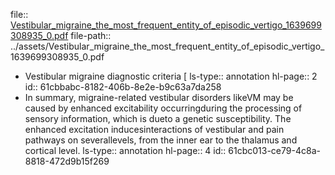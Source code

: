 file:: [Vestibular_migraine_the_most_frequent_entity_of_episodic_vertigo_1639699308935_0.pdf](../assets/Vestibular_migraine_the_most_frequent_entity_of_episodic_vertigo_1639699308935_0.pdf)
file-path:: ../assets/Vestibular_migraine_the_most_frequent_entity_of_episodic_vertigo_1639699308935_0.pdf

- Vestibular migraine diagnostic criteria [
  ls-type:: annotation
  hl-page:: 2
  id:: 61cbbabc-8182-406b-8e2e-b9c63a7da258
- In  summary,  migraine-related  vestibular  disorders  likeVM  may  be  caused  by  enhanced  excitability  occurringduring the processing of sensory information, which is dueto a genetic susceptibility. The enhanced excitation inducesinteractions  of  vestibular  and  pain  pathways  on  severallevels, from the inner ear to the thalamus and cortical level.
  ls-type:: annotation
  hl-page:: 4
  id:: 61cbc013-ce79-4c8a-8818-472d9b15f269